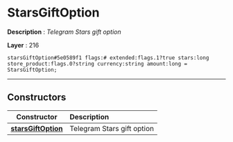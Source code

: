 # StarsGiftOption

**Description** : *Telegram Stars gift option*

**Layer** : 216

```tl
starsGiftOption#5e0589f1 flags:# extended:flags.1?true stars:long store_product:flags.0?string currency:string amount:long = StarsGiftOption;
```

---

## Constructors

| Constructor | Description |
| :---: | :--- |
| [**starsGiftOption**](constructor/starsGiftOption) | Telegram Stars gift option |
